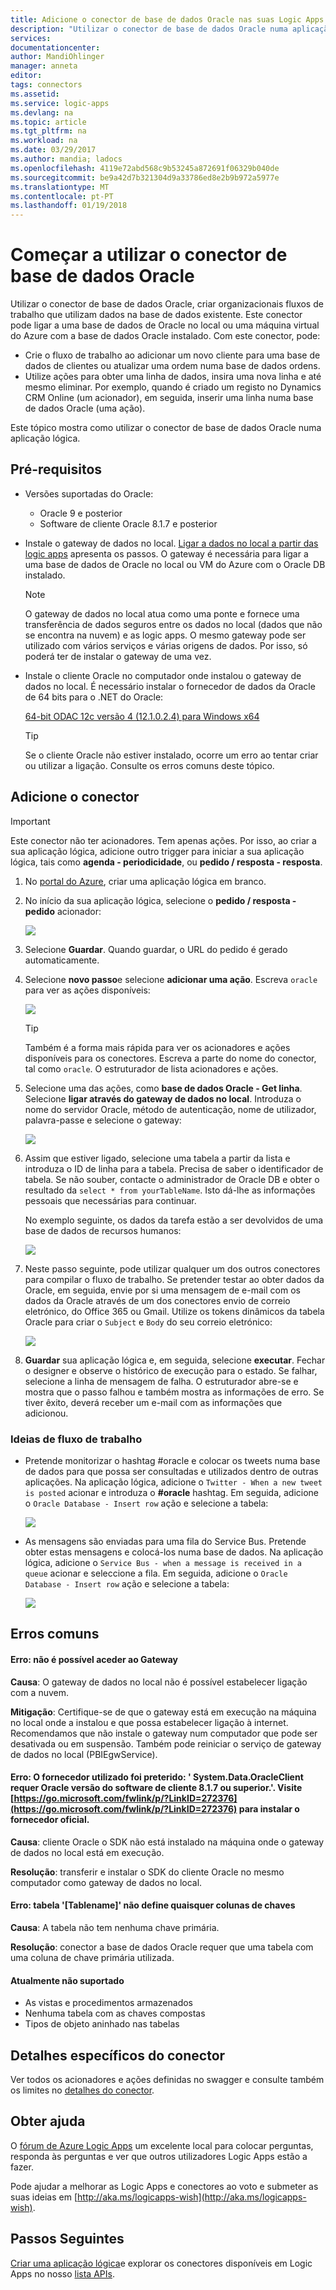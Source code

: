 ```yaml
---
title: Adicione o conector de base de dados Oracle nas suas Logic Apps do Azure | Microsoft Docs
description: "Utilizar o conector de base de dados Oracle numa aplicação lógica"
services: 
documentationcenter: 
author: MandiOhlinger
manager: anneta
editor: 
tags: connectors
ms.assetid: 
ms.service: logic-apps
ms.devlang: na
ms.topic: article
ms.tgt_pltfrm: na
ms.workload: na
ms.date: 03/29/2017
ms.author: mandia; ladocs
ms.openlocfilehash: 4119e72abd568c9b53245a872691f06329b040de
ms.sourcegitcommit: be9a42d7b321304d9a33786ed8e2b9b972a5977e
ms.translationtype: MT
ms.contentlocale: pt-PT
ms.lasthandoff: 01/19/2018
---
```

# <a name="get-started-with-the-oracle-database-connector"></a>Começar a utilizar o conector de base de dados Oracle

Utilizar o conector de base de dados Oracle, criar organizacionais fluxos de trabalho que utilizam dados na base de dados existente. Este conector pode ligar a uma base de dados de Oracle no local ou uma máquina virtual do Azure com a base de dados Oracle instalado. Com este conector, pode:

* Crie o fluxo de trabalho ao adicionar um novo cliente para uma base de dados de clientes ou atualizar uma ordem numa base de dados ordens.
* Utilize ações para obter uma linha de dados, insira uma nova linha e até mesmo eliminar. Por exemplo, quando é criado um registo no Dynamics CRM Online (um acionador), em seguida, inserir uma linha numa base de dados Oracle (uma ação). 

Este tópico mostra como utilizar o conector de base de dados Oracle numa aplicação lógica.

## <a name="prerequisites"></a>Pré-requisitos

* Versões suportadas do Oracle: 
    * Oracle 9 e posterior
    * Software de cliente Oracle 8.1.7 e posterior

* Instale o gateway de dados no local. [Ligar a dados no local a partir das logic apps](../logic-apps/logic-apps-gateway-connection.md) apresenta os passos. O gateway é necessária para ligar a uma base de dados de Oracle no local ou VM do Azure com o Oracle DB instalado. 

    > [!NOTE]
    > O gateway de dados no local atua como uma ponte e fornece uma transferência de dados seguros entre os dados no local (dados que não se encontra na nuvem) e as logic apps. O mesmo gateway pode ser utilizado com vários serviços e várias origens de dados. Por isso, só poderá ter de instalar o gateway de uma vez.

* Instale o cliente Oracle no computador onde instalou o gateway de dados no local. É necessário instalar o fornecedor de dados da Oracle de 64 bits para o .NET do Oracle:  

  [64-bit ODAC 12c versão 4 (12.1.0.2.4) para Windows x64](http://www.oracle.com/technetwork/database/windows/downloads/index-090165.html)

    > [!TIP]
    > Se o cliente Oracle não estiver instalado, ocorre um erro ao tentar criar ou utilizar a ligação. Consulte os erros comuns deste tópico.


## <a name="add-the-connector"></a>Adicione o conector

> [!IMPORTANT]
> Este conector não ter acionadores. Tem apenas ações. Por isso, ao criar a sua aplicação lógica, adicione outro trigger para iniciar a sua aplicação lógica, tais como **agenda - periodicidade**, ou **pedido / resposta - resposta**. 

1. No [portal do Azure](https://portal.azure.com), criar uma aplicação lógica em branco.

2. No início da sua aplicação lógica, selecione o **pedido / resposta - pedido** acionador: 

    ![](./media/connectors-create-api-oracledatabase/request-trigger.png)

3. Selecione **Guardar**. Quando guardar, o URL do pedido é gerado automaticamente. 

4. Selecione **novo passo**e selecione **adicionar uma ação**. Escreva `oracle` para ver as ações disponíveis: 

    ![](./media/connectors-create-api-oracledatabase/oracledb-actions.png)

    > [!TIP]
    > Também é a forma mais rápida para ver os acionadores e ações disponíveis para os conectores. Escreva a parte do nome do conector, tal como `oracle`. O estruturador de lista acionadores e ações. 

5. Selecione uma das ações, como **base de dados Oracle - Get linha**. Selecione **ligar através do gateway de dados no local**. Introduza o nome do servidor Oracle, método de autenticação, nome de utilizador, palavra-passe e selecione o gateway:

    ![](./media/connectors-create-api-oracledatabase/create-oracle-connection.png)

6. Assim que estiver ligado, selecione uma tabela a partir da lista e introduza o ID de linha para a tabela. Precisa de saber o identificador de tabela. Se não souber, contacte o administrador de Oracle DB e obter o resultado da `select * from yourTableName`. Isto dá-lhe as informações pessoais que necessárias para continuar.

    No exemplo seguinte, os dados da tarefa estão a ser devolvidos de uma base de dados de recursos humanos: 

    ![](./media/connectors-create-api-oracledatabase/table-rowid.png)

7. Neste passo seguinte, pode utilizar qualquer um dos outros conectores para compilar o fluxo de trabalho. Se pretender testar ao obter dados da Oracle, em seguida, envie por si uma mensagem de e-mail com os dados da Oracle através de um dos conectores envio de correio eletrónico, do Office 365 ou Gmail. Utilize os tokens dinâmicos da tabela Oracle para criar o `Subject` e `Body` do seu correio eletrónico:

    ![](./media/connectors-create-api-oracledatabase/oracle-send-email.png)

8. **Guardar** sua aplicação lógica e, em seguida, selecione **executar**. Fechar o designer e observe o histórico de execução para o estado. Se falhar, selecione a linha de mensagem de falha. O estruturador abre-se e mostra que o passo falhou e também mostra as informações de erro. Se tiver êxito, deverá receber um e-mail com as informações que adicionou.


### <a name="workflow-ideas"></a>Ideias de fluxo de trabalho

* Pretende monitorizar o hashtag #oracle e colocar os tweets numa base de dados para que possa ser consultadas e utilizados dentro de outras aplicações. Na aplicação lógica, adicione o `Twitter - When a new tweet is posted` acionar e introduza o **#oracle** hashtag. Em seguida, adicione o `Oracle Database - Insert row` ação e selecione a tabela:

    ![](./media/connectors-create-api-oracledatabase/twitter-oracledb.png)

* As mensagens são enviadas para uma fila do Service Bus. Pretende obter estas mensagens e colocá-los numa base de dados. Na aplicação lógica, adicione o `Service Bus - when a message is received in a queue` acionar e seleccione a fila. Em seguida, adicione o `Oracle Database - Insert row` ação e selecione a tabela:

    ![](./media/connectors-create-api-oracledatabase/sbqueue-oracledb.png)

## <a name="common-errors"></a>Erros comuns

#### <a name="error-cannot-reach-the-gateway"></a>**Erro**: não é possível aceder ao Gateway

**Causa**: O gateway de dados no local não é possível estabelecer ligação com a nuvem. 

**Mitigação**: Certifique-se de que o gateway está em execução na máquina no local onde a instalou e que possa estabelecer ligação à internet.  Recomendamos que não instale o gateway num computador que pode ser desativada ou em suspensão. Também pode reiniciar o serviço de gateway de dados no local (PBIEgwService).

#### <a name="error-the-provider-being-used-is-deprecated-systemdataoracleclient-requires-oracle-client-software-version-817-or-greater-please-visit-httpsgomicrosoftcomfwlinkplinkid272376httpsgomicrosoftcomfwlinkplinkid272376-to-install-the-official-provider"></a>**Erro**: O fornecedor utilizado foi preterido: ' System.Data.OracleClient requer Oracle versão do software de cliente 8.1.7 ou superior.'. Visite [https://go.microsoft.com/fwlink/p/?LinkID=272376](https://go.microsoft.com/fwlink/p/?LinkID=272376) para instalar o fornecedor oficial.

**Causa**: cliente Oracle o SDK não está instalado na máquina onde o gateway de dados no local está em execução.  

**Resolução**: transferir e instalar o SDK do cliente Oracle no mesmo computador como gateway de dados no local.

#### <a name="error-table-tablename-does-not-define-any-key-columns"></a>**Erro**: tabela '[Tablename]' não define quaisquer colunas de chaves

**Causa**: A tabela não tem nenhuma chave primária.  

**Resolução**: conector a base de dados Oracle requer que uma tabela com uma coluna de chave primária utilizada.

#### <a name="currently-not-supported"></a>Atualmente não suportado

* As vistas e procedimentos armazenados 
* Nenhuma tabela com as chaves compostas
* Tipos de objeto aninhado nas tabelas
 
## <a name="connector-specific-details"></a>Detalhes específicos do conector

Ver todos os acionadores e ações definidas no swagger e consulte também os limites no [detalhes do conector](/connectors/oracle/). 

## <a name="get-some-help"></a>Obter ajuda

O [fórum de Azure Logic Apps](https://social.msdn.microsoft.com/Forums/en-US/home?forum=azurelogicapps) um excelente local para colocar perguntas, responda às perguntas e ver que outros utilizadores Logic Apps estão a fazer. 

Pode ajudar a melhorar as Logic Apps e conectores ao voto e submeter as suas ideias em [http://aka.ms/logicapps-wish](http://aka.ms/logicapps-wish). 


## <a name="next-steps"></a>Passos Seguintes
[Criar uma aplicação lógica](../logic-apps/quickstart-create-first-logic-app-workflow.md)e explorar os conectores disponíveis em Logic Apps no nosso [lista APIs](apis-list.md).

